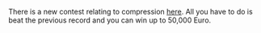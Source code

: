 There is a new contest relating to compression [here][1]. All you have to do is beat the previous record and you can win up to 50,000 Euro.

[1]: http://prize.hutter1.net/

